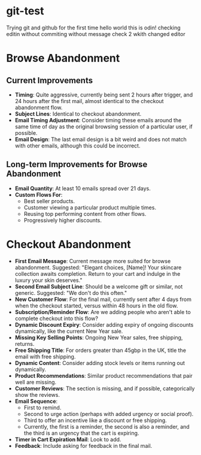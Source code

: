 # git-test
Trying git and github  for the first time
hello world this is odin!
checking editin without commiting without message
check 2 wkith changed editor

# Browse Abandonment

## Current Improvements
- **Timing**: Quite aggressive, currently being sent 2 hours after trigger, and 24 hours after the first mail, almost identical to the checkout abandonment flow.
- **Subject Lines**: Identical to checkout abandonment.
- **Email Timing Adjustment**: Consider timing these emails around the same time of day as the original browsing session of a particular user, if possible.
- **Email Design**: The last email design is a bit weird and does not match with other emails, although this could be incorrect.

## Long-term Improvements for Browse Abandonment
- **Email Quantity**: At least 10 emails spread over 21 days.
- **Custom Flows For**:
  - Best seller products.
  - Customer viewing a particular product multiple times.
  - Reusing top performing content from other flows.
  - Progressively higher discounts.

# Checkout Abandonment

- **First Email Message**: Current message more suited for browse abandonment. Suggested: "Elegant choices, [Name]! Your skincare collection awaits completion. Return to your cart and indulge in the luxury your skin deserves."
- **Second Email Subject Line**: Should be a welcome gift or similar, not generic. Suggested: "We don't do this often."
- **New Customer Flow**: For the final mail, currently sent after 4 days from when the checkout started, versus within 48 hours in the old flow.
- **Subscription/Reminder Flow**: Are we adding people who aren't able to complete checkout into this flow?
- **Dynamic Discount Expiry**: Consider adding expiry of ongoing discounts dynamically, like the current New Year sale.
- **Missing Key Selling Points**: Ongoing New Year sales, free shipping, returns.
- **Free Shipping Title**: For orders greater than 45gbp in the UK, title the email with free shipping.
- **Dynamic Content**: Consider adding stock levels or items running out dynamically.
- **Product Recommendations**: Similar product recommendations that pair well are missing.
- **Customer Reviews**: The section is missing, and if possible, categorically show the reviews.
- **Email Sequence**:
  - First to remind.
  - Second to urge action (perhaps with added urgency or social proof).
  - Third to offer an incentive like a discount or free shipping.
  - Currently, the first is a reminder, the second is also a reminder, and the third is an urgency that the cart is expiring.
- **Timer in Cart Expiration Mail**: Look to add.
- **Feedback**: Include asking for feedback in the final mail.


